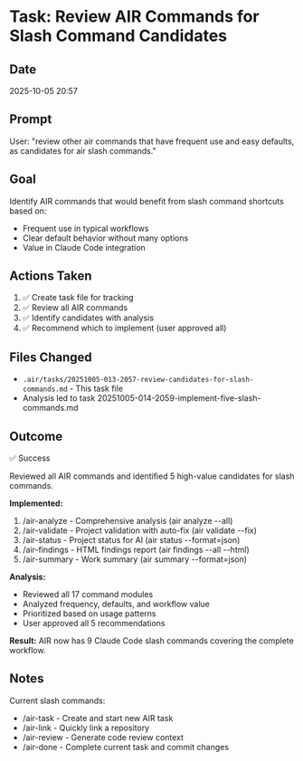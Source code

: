 # Task: Review AIR Commands for Slash Command Candidates

## Date
2025-10-05 20:57

## Prompt
User: "review other air commands that have frequent use and easy defaults, as candidates for air slash commands."

## Goal
Identify AIR commands that would benefit from slash command shortcuts based on:
- Frequent use in typical workflows
- Clear default behavior without many options
- Value in Claude Code integration

## Actions Taken
1. ✅ Create task file for tracking
2. ✅ Review all AIR commands
3. ✅ Identify candidates with analysis
4. ✅ Recommend which to implement (user approved all)

## Files Changed
- `.air/tasks/20251005-013-2057-review-candidates-for-slash-commands.md` - This task file
- Analysis led to task 20251005-014-2059-implement-five-slash-commands.md

## Outcome
✅ Success

Reviewed all AIR commands and identified 5 high-value candidates for slash commands.

**Implemented:**
1. /air-analyze - Comprehensive analysis (air analyze --all)
2. /air-validate - Project validation with auto-fix (air validate --fix)
3. /air-status - Project status for AI (air status --format=json)
4. /air-findings - HTML findings report (air findings --all --html)
5. /air-summary - Work summary (air summary --format=json)

**Analysis:**
- Reviewed all 17 command modules
- Analyzed frequency, defaults, and workflow value
- Prioritized based on usage patterns
- User approved all 5 recommendations

**Result:**
AIR now has 9 Claude Code slash commands covering the complete workflow.

## Notes
Current slash commands:
- /air-task - Create and start new AIR task
- /air-link - Quickly link a repository
- /air-review - Generate code review context
- /air-done - Complete current task and commit changes
